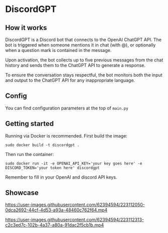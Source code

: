 # DiscordGPT

## How it works
DiscordGPT is a Discord bot that connects to the OpenAI ChatGPT API. The bot is triggered when someone mentions it in chat (with @), or optionally when a question mark is contained in the message.

Upon activation, the bot collects up to five previous messages from the chat history and sends them to the ChatGPT API to generate a response.

To ensure the conversation stays respectful, the bot monitors both the input and output to the ChatGPT API for any inappropriate language.

## Config

You can find configuration parameters at the top of `main.py`

## Getting started

Running via Docker is recommended. First build the image:

`sudo docker build -t discordgpt .`

Then run the container:

`sudo docker run -it -e OPENAI_API_KEY='your key goes here' -e DISCORD_TOKEN='your token here' discordgpt`

Remember to fill in your OpenAI and discord API keys.

## Showcase

https://user-images.githubusercontent.com/62394594/223112050-0dca2692-44cf-4d53-a93a-48460c762f64.mp4

https://user-images.githubusercontent.com/62394594/223112313-c2c3ed7c-102b-4a37-a80a-91dac2f5cb1b.mp4


